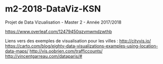 # m2-2018-DataViz-KSN
Projet de Data Vizualisation - Master 2 - Année 2017/2018


https://www.overleaf.com/12479450qzvmwmdzwthb

Liens vers des exemples de visualisation pour les villes :
http://cityvis.io/
https://carto.com/blog/eighty-data-visualizations-examples-using-location-data-maps/
http://vis.oobrien.com/trafficcounts/
http://vincentgarreau.com/dataparis/#

